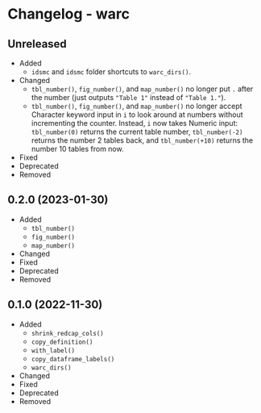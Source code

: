 # Changelog - warc


## Unreleased

- Added
    - `idsmc` and `idsmc` folder shortcuts to `warc_dirs()`.
- Changed
    - `tbl_number()`, `fig_number()`, and `map_number()` no longer put `.` after the number (just outputs `"Table 1"` instead of `"Table 1."`).
    - `tbl_number()`, `fig_number()`, and `map_number()` no longer accept Character keyword input in `i` to look around at numbers without incrementing the counter. Instead, `i` now takes Numeric input: `tbl_number(0)` returns the current table number, `tbl_number(-2)` returns the number 2 tables back, and `tbl_number(+10)` returns the number 10 tables from now.
- Fixed
- Deprecated
- Removed


## 0.2.0 (2023-01-30)

- Added
    - `tbl_number()`
    - `fig_number()`
    - `map_number()`
- Changed
- Fixed
- Deprecated
- Removed


## 0.1.0 (2022-11-30)

- Added
    - `shrink_redcap_cols()`
    - `copy_definition()`
    - `with_label()`
    - `copy_dataframe_labels()`
    - `warc_dirs()`
- Changed
- Fixed
- Deprecated
- Removed


